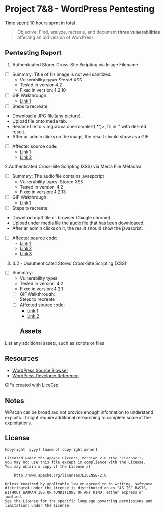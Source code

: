 # Project 7&8 - WordPress Pentesting

Time spent: 10 hours spent in total

> Objective: Find, analyze, recreate, and document **three vulnerabilities** affecting an old version of WordPress

## Pentesting Report

1. Authenticated Stored Cross-Site Scripting via Image Filename
  - [ ] Summary: Title of file image is not well sanitized.
    - Vulnerability types:Stored XSS
    - Tested in version:4.2
    - Fixed in version: 4.2.10
  - [ ] GIF Walkthrough: 
    - [Link 1](https://github.com/lcano8/Codepath/blob/master/Week7/Authenticated%20Stored%20Cross-Site%20Scripting%20via%20Image%20Filename.gif)
  - [ ] Steps to recreate: 
  - Download a JPG file (any picture).
  - Upload file onto media tab.
  - Rename file to <img src=a onerror=alert('*')>, fill in '' with desired result.
  - After an admin clicks on the image, the result should show as a GIF.
  - [ ] Affected source code:
    - [Link 1](https://core.trac.wordpress.org/browser/tags/version/src/source_file.php)
    - [Link 2](https://sumofpwn.nl/advisory/2016/persistent_cross_site_scripting_vulnerability_in_wordpress_due_to_unsafe_processing_of_file_names.html1)
 
 2.Authenticated Cross-Site Scripting (XSS) via Media File Metadata
  - [ ] Summary: The audio file contains javaspcript
    - Vulnerability types: Stored XSS
    - Tested in version: 4.2
    - Fixed in version: 4.2.13
  - [ ] GIF Walkthrough: 
    - [Link 1](https://github.com/lcano8/Codepath/blob/master/Week7/Media%20File%20Metadata.gif)
  - [ ] Steps to recreate: 
  - Download mp3 file on browser (Google chrome).
  - Upload under media file the audio file that has been downloaded.
  - After an admin clicks on it, the result should show the javascript.
  - [ ] Affected source code:
    - [Link 1](https://core.trac.wordpress.org/browser/tags/version/src/source_file.php)
    - [Link 2](https://www.securify.nl/advisory/SFY20160742/) 
    - [Link 3](https://securify.nl/advisory/SFY20160742/xss.mp3)
3. 4.2 - Unauthenticated Stored Cross-Site Scripting (XSS) 
- [ ] Summary: 
    - Vulnerability types:
    - Tested in version: 4.2
    - Fixed in version: 4.2.1
  - [ ] GIF Walkthrough: 
  - [ ] Steps to recreate: 
  - [ ] Affected source code:
    - [Link 1](https://core.trac.wordpress.org/browser/tags/version/src/source_file.php)
    - [Link 2](https://packetstormsecurity.com/files/131644)
    ## Assets

List any additional assets, such as scripts or files

## Resources

- [WordPress Source Browser](https://core.trac.wordpress.org/browser/)
- [WordPress Developer Reference](https://developer.wordpress.org/reference/)

GIFs created with [LiceCap](http://www.cockos.com/licecap/).

## Notes

WPscan can be broad and not provide enough information to understand exploits.
It might require additional researching to complete some of the exploitations.

## License

    Copyright [yyyy] [name of copyright owner]

    Licensed under the Apache License, Version 2.0 (the "License");
    you may not use this file except in compliance with the License.
    You may obtain a copy of the License at

        http://www.apache.org/licenses/LICENSE-2.0

    Unless required by applicable law or agreed to in writing, software
    distributed under the License is distributed on an "AS IS" BASIS,
    WITHOUT WARRANTIES OR CONDITIONS OF ANY KIND, either express or implied.
    See the License for the specific language governing permissions and
    limitations under the License.
